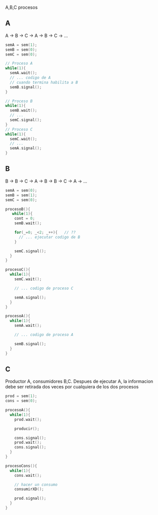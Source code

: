 A,B,C procesos

## A
A -> B -> C -> A -> B -> C -> ...

```C
semA = sem(1);
semB = sem(0);
semC = sem(0);

// Proceso A
while(1){
  semA.wait();
  // ... codigo de A
  // cuando termina habilita a B
  semB.signal();
}

// Proceso B
while(1){
  semB.wait();
  // ...
  semC.signal();
}
// Proceso C
while(1){
  semC.wait();
  // ...
  semA.signal();
}

```
## B
B -> B -> C -> A -> B -> B -> C -> A -> ...

```C
semA = sem(0);
semB = sem(1);
semC = sem(0);

procesoB(){
   while(1){
    cont = 0;
    semB.wait();

    for(_=0; _<2; _++){   // ??
      // ... ejecutar codigo de B
    }

    semC.signal();
  }
}

procesoC(){
  while(1){
    semC.wait();

    // ... codigo de proceso C

    semA.signal();
  }
}

procesoA(){
  while(1){
    semA.wait();

    // ... codigo de proceso A

    semB.signal();
  }
}

```

## C
Productor A, consumidores B,C. 
Despues de ejecutar A, la informacion debe ser retirada dos veces por cualquiera de los dos procesos

```C
prod = sem(1);
cons = sem(0);

procesoA(){
  while(1){
    prod.wait();

    producir();

    cons.signal();
    prod.wait();
    cons.signal();
  }
}

procesoCons(){
  while(1){
    cons.wait();

    // hacer un consumo
    consumirXD();

    prod.signal();
  }
}
```

